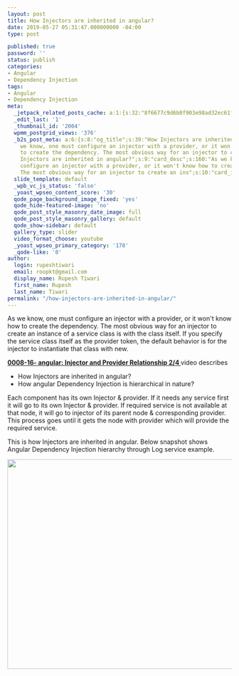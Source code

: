 ```yaml
---
layout: post
title: How Injectors are inherited in angular?
date: 2019-05-27 05:31:47.000000000 -04:00
type: post

published: true
password: ''
status: publish
categories:
- Angular
- Dependency Injection
tags:
- Angular
- Dependency Injection
meta:
  _jetpack_related_posts_cache: a:1:{s:32:"8f6677c9d6b0f903e98ad32ec61f8deb";a:2:{s:7:"expires";i:1601657146;s:7:"payload";a:0:{}}}
  _edit_last: '1'
  _thumbnail_id: '2004'
  wpmm_postgrid_views: '376'
  _b2s_post_meta: a:6:{s:8:"og_title";s:39:"How Injectors are inherited in angular?";s:7:"og_desc";s:160:"As
    we know, one must configure an injector with a provider, or it won't know how
    to create the dependency. The most obvious way for an injector to create an ins";s:8:"og_image";s:70:"https://blog.rupeshtiwari.com/wp-content/uploads/2019/04/AngularI2.jpg";s:10:"card_title";s:39:"How
    Injectors are inherited in angular?";s:9:"card_desc";s:160:"As we know, one must
    configure an injector with a provider, or it won't know how to create the dependency.
    The most obvious way for an injector to create an ins";s:10:"card_image";s:70:"https://blog.rupeshtiwari.com/wp-content/uploads/2019/04/AngularI2.jpg";}
  slide_template: default
  _wpb_vc_js_status: 'false'
  _yoast_wpseo_content_score: '30'
  qode_page_background_image_fixed: 'yes'
  qode_hide-featured-image: 'no'
  qode_post_style_masonry_date_image: full
  qode_post_style_masonry_gallery: default
  qode_show-sidebar: default
  gallery_type: slider
  video_format_choose: youtube
  _yoast_wpseo_primary_category: '178'
  _qode-like: '0'
author:
  login: rupeshtiwari
  email: roopkt@gmail.com
  display_name: Rupesh Tiwari
  first_name: Rupesh
  last_name: Tiwari
permalink: "/how-injectors-are-inherited-in-angular/"
---
```

<p>As we know, one must configure an injector with a provider, or it won't know how to create the dependency. The most obvious way for an injector to create an instance of a service class is with the class itself. If you specify the service class itself as the provider token, the default behavior is for the injector to instantiate that class with new.</p>
<p><a href="https://www.youtube.com/watch?v=aIqkRraCUiw" target="_blank" rel="noopener noreferrer"><strong>0008-16- angular: Injector and Provider Relationship 2/4 </strong></a>video describes</p>
<ul>
<li>How Injectors are inherited in angular?</li>
<li>How angular Dependency Injection is hierarchical in nature?</li>
</ul>
<p>Each component has its own Injector &amp; provider. If it needs any service first it will go to its own Injector &amp; provider. If required service is not available at that node, it will go to injector of its parent node &amp; corresponding provider. This process goes until it gets the node with provider which will provide the required service.</p>
<p>This is how Injectors are inherited in angular. Below snapshot shows Angular Dependency Injection hierarchy through Log service example.</p>
<p><img class="alignnone size-full wp-image-2145" src="{{ site.baseurl }}/assets/2019/05/IP-2.png" alt="" width="751" height="471" /></p>

